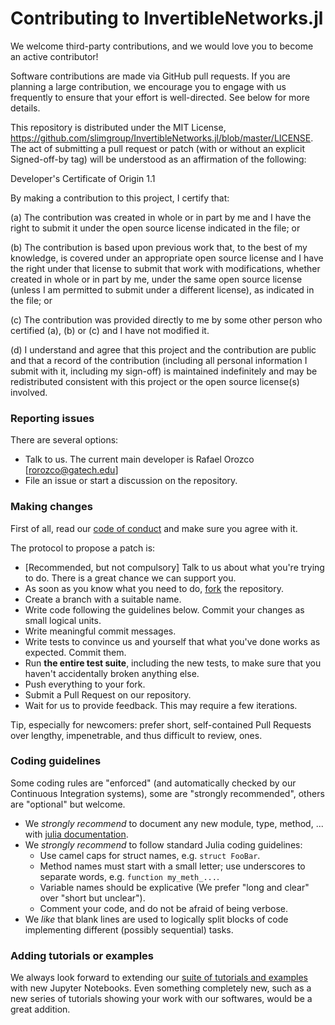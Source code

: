 # Contributing to InvertibleNetworks.jl

We welcome third-party contributions, and we would love you to become an active contributor!

Software contributions are made via GitHub pull requests. If you are planning a large contribution, we encourage you to engage with us frequently to ensure that your effort is well-directed. See below for more details.

This repository is distributed under the MIT License, https://github.com/slimgroup/InvertibleNetworks.jl/blob/master/LICENSE. The act of submitting a pull request or patch (with or without an explicit Signed-off-by tag) will be understood as an affirmation of the following:

 Developer's Certificate of Origin 1.1

 By making a contribution to this project, I certify that:

 (a) The contribution was created in whole or in part by me and I
   have the right to submit it under the open source license
   indicated in the file; or

 (b) The contribution is based upon previous work that, to the best
   of my knowledge, is covered under an appropriate open source
   license and I have the right under that license to submit that
   work with modifications, whether created in whole or in part
   by me, under the same open source license (unless I am
   permitted to submit under a different license), as indicated
   in the file; or

 (c) The contribution was provided directly to me by some other
   person who certified (a), (b) or (c) and I have not modified
   it.

 (d) I understand and agree that this project and the contribution
   are public and that a record of the contribution (including all
   personal information I submit with it, including my sign-off) is
   maintained indefinitely and may be redistributed consistent with
   this project or the open source license(s) involved.

### Reporting issues

There are several options:
* Talk to us. The current main developer is Rafael Orozco [rorozco@gatech.edu]
* File an issue or start a discussion on the repository.

### Making changes

First of all, read our [code of conduct](https://github.com/slimgroup/.github/blob/master/CODE_OF_CONDUCT.md) and make sure you agree with it.

The protocol to propose a patch is:
* [Recommended, but not compulsory] Talk to us about what you're trying to do. There is a great chance we can support you.
* As soon as you know what you need to do, [fork](https://help.github.com/articles/fork-a-repo/) the repository.
* Create a branch with a suitable name.
* Write code following the guidelines below. Commit your changes as small logical units.
* Write meaningful commit messages.
* Write tests to convince us and yourself that what you've done works as expected. Commit them.
* Run **the entire test suite**, including the new tests, to make sure that you haven't accidentally broken anything else.
* Push everything to your fork.
* Submit a Pull Request on our repository.
* Wait for us to provide feedback. This may require a few iterations.

Tip, especially for newcomers: prefer short, self-contained Pull Requests over lengthy, impenetrable, and thus difficult to review, ones.

### Coding guidelines

Some coding rules are "enforced" (and automatically checked by our Continuous Integration systems), some are "strongly recommended", others are "optional" but welcome.

* We _strongly recommend_ to document any new module, type, method, ... with [julia documentation](https://docs.julialang.org/en/v1/manual/documentation/).
* We _strongly recommend_ to follow standard Julia coding guidelines:
  - Use camel caps for struct names, e.g. ``struct FooBar``.
  - Method names must start with a small letter; use underscores to separate words, e.g. ``function my_meth_...``.
  - Variable names should be explicative (We prefer "long and clear" over "short but unclear").
  - Comment your code, and do not be afraid of being verbose.
* We _like_ that blank lines are used to logically split blocks of code implementing different (possibly sequential) tasks.

### Adding tutorials or examples

We always look forward to extending our [suite of tutorials and examples](https://github.com/slimgroup/SLIMTutorials) with new Jupyter Notebooks. Even something completely new, such as a new series of tutorials showing your work with our softwares, would be a great addition.

